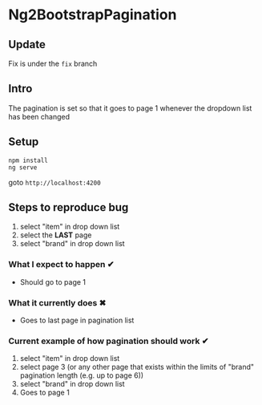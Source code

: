 # Ng2BootstrapPagination

## Update
Fix is under the ```fix``` branch

## Intro
The pagination is set so that it goes to page 1 whenever the dropdown list has been changed

## Setup
```
npm install
ng serve
```
goto ```http://localhost:4200```


## Steps to reproduce bug

1. select "item" in drop down list
2. select the **LAST** page
3. select "brand" in drop down list

### What I expect to happen &#10004;
 - Should go to page 1
### What it currently does &#10006;
 - Goes to last page in pagination list

### Current example of how pagination should work &#10004;
1. select "item" in drop down list
2. select page 3 (or any other page that exists within the limits of "brand" pagination length (e.g. up to page 6))
3. select "brand" in drop down list
4. Goes to page 1